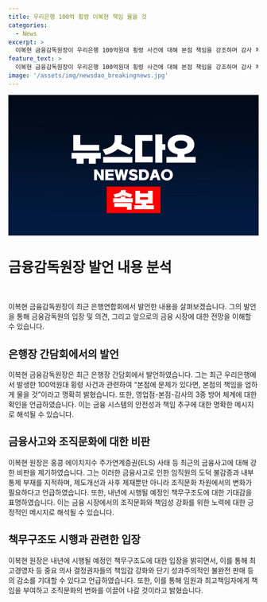 ```yaml
---
title: 우리은행 100억 횡령 이복현 책임 물을 것
categories:
  - News
excerpt: >
  이복현 금융감독원장이 우리은행 100억원대 횡령 사건에 대해 본점 책임을 강조하며 감사 체계 점검을 약속했다. 또한, 은행의 불완전 판매와 금융사고에 대해 비판하고, 내년부터 시행될 예정인 책무구조도에 대한 기대감을 표명했다. 이에 참석한 우리은행 장은 임직원 교육을 강조하며 재발 방지를 약속했다. 
feature_text: >
  이복현 금융감독원장이 우리은행 100억원대 횡령 사건에 대해 본점 책임을 강조하며 감사 체계 점검을 약속했다. 또한, 은행의 불완전 판매와 금융사고에 대해 비판하고, 내년부터 시행될 예정인 책무구조도에 대한 기대감을 표명했다. 이에 참석한 우리은행 장은 임직원 교육을 강조하며 재발 방지를 약속했다. 
image: '/assets/img/newsdao_breakingnews.jpg'
---
```


<p><img src="/assets/img/newsdao_breakingnews.jpg" alt="implanttips 속보" /></p>

<h1 data-ke-size="size26"><b>금융감독원장 발언 내용 분석</b></h1>

<p data-ke-size="size16">&nbsp;</p>

<p>이복현 금융감독원장이 최근 은행연합회에서 발언한 내용을 살펴보겠습니다. 그의 발언을 통해 금융감독원의 입장 및 의견, 그리고 앞으로의 금융 시장에 대한 전망을 이해할 수 있습니다.</p>

<h2 data-ke-size="size24">은행장 간담회에서의 발언</h2>

<p data-ke-size="size16">이복현 금융감독원장은 최근 은행장 간담회에서 발언하였습니다. 그는 최근 우리은행에서 발생한 100억원대 횡령 사건과 관련하여 “본점에 문제가 있다면, 본점의 책임을 엄하게 물을 것”이라고 명확히 밝혔습니다. 또한, 영업점-본점-감사의 3중 방어 체계에 대한 확인을 언급하였습니다. 이는 금융 시스템의 안전성과 책임 추구에 대한 명확한 메시지로 해석될 수 있습니다.</p>

<h2 data-ke-size="size24">금융사고와 조직문화에 대한 비판</h2>

<p data-ke-size="size16">이복현 원장은 홍콩 에이치지수 주가연계증권(ELS) 사태 등 최근의 금융사고에 대해 강한 비판을 제기하였습니다. 그는 이러한 금융사고로 인한 임직원의 도덕 불감증과 내부통제 부재를 지적하며, 제도개선과 사후 제재뿐만 아니라 조직문화 차원에서의 변화가 필요하다고 언급하였습니다. 또한, 내년에 시행될 예정인 책무구조도에 대한 기대감을 표명하였습니다. 이는 금융 시장에서의 조직문화와 책임성 강화를 위한 노력에 대한 긍정적인 메시지로 해석될 수 있습니다.</p>

<h2 data-ke-size="size24">책무구조도 시행과 관련한 입장</h2>

<p data-ke-size="size16">이복현 원장은 내년에 시행될 예정인 책무구조도에 대한 입장을 밝히면서, 이를 통해 최고경영자 등 중요 의사 결정권자들의 책임감 강화와 단기 성과주의적인 불완전 판매 등의 감소를 기대할 수 있다고 언급하였습니다. 또한, 이를 통해 임원과 최고책임자에게 책임을 부여하고 조직문화의 변화를 이끌어 나갈 것이라고 밝혔습니다.</p>

